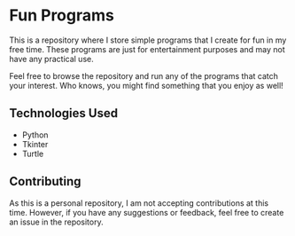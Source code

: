 # Fun Programs

This is a repository where I store simple programs that I create for fun in my free time. These programs are just for entertainment purposes and may not have any practical use.

Feel free to browse the repository and run any of the programs that catch your interest. Who knows, you might find something that you enjoy as well!

## Technologies Used

- Python
- Tkinter
- Turtle

## Contributing

As this is a personal repository, I am not accepting contributions at this time. However, if you have any suggestions or feedback, feel free to create an issue in the repository.
